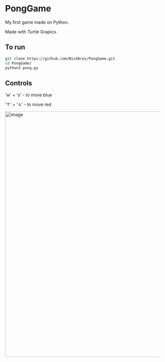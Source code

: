 # PongGame
My first game made on Python.

Made with Turtle Grapics.

## To run
   ```sh
   git clone https://github.com/NickBres/PongGame.git
   cd PongGame/
   python3 pong.py
   ```
## Controls
'w' + 's' - to move blue

'↑' + '↓' - to move red

<img width="798" alt="image" src="https://user-images.githubusercontent.com/70432147/218035881-8c1eb889-ec00-4863-bfca-612a3f81cdba.png">
